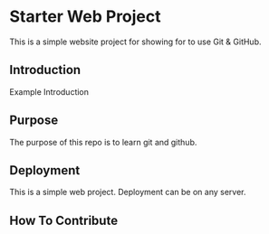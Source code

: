 # Starter Web Project
This is a simple website project for showing for to use Git & GitHub.
## Introduction
Example Introduction
## Purpose
The purpose of this repo is to learn git and github.
## Deployment
This is a simple web project. Deployment can be on any server.
## How To Contribute
